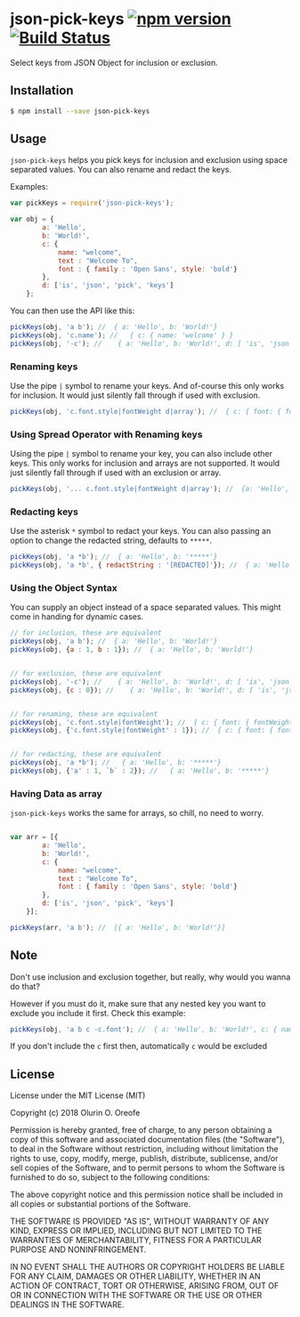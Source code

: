 # json-pick-keys [![npm version](https://badge.fury.io/js/json-pick-keys.svg)](https://badge.fury.io/js/json-pick-keys) [![Build Status](https://travis-ci.org/oreofeolurin/json-pick-keys.svg?branch=master)](https://travis-ci.org/oreofeolurin/json-pick-keys)

Select keys from JSON Object for inclusion or exclusion.


## Installation

```bash
$ npm install --save json-pick-keys
```


## Usage

`json-pick-keys` helps you pick keys for inclusion and exclusion using space separated values. You can also rename and redact the keys.

Examples:

```javascript
var pickKeys = require('json-pick-keys');

var obj = {
        a: 'Hello',
        b: 'World!',
        c: {
            name: "welcome",
            text : "Welcome To",
            font : { family : 'Open Sans', style: 'bold'}
        },
        d: ['is', 'json', 'pick', 'keys']
    };
```

You can then use the API like this:

```javascript
pickKeys(obj, 'a b'); //  { a: 'Hello', b: 'World!'}
pickKeys(obj, 'c.name'); //   { c: { name: 'welcome' } }
pickKeys(obj, '-c'); //    { a: 'Hello', b: 'World!', d: [ 'is', 'json', 'pick', 'keys' ] }

```


### Renaming keys
Use the pipe `|` symbol to rename your keys. And of-course this only works for inclusion. It would just silently fall through if used with
exclusion.

```javascript
pickKeys(obj, 'c.font.style|fontWeight d|array'); //  { c: { font: { fontWeight: 'bold' } }, array: [ 'is', 'json', 'pick', 'keys' ] }

```

### Using Spread Operator with Renaming keys
Using the pipe  `|` symbol to rename your key, you can also include other keys. This only works for inclusion and arrays are not supported. It would just silently fall through if used with an exclusion or array.

```javascript
pickKeys(obj, '... c.font.style|fontWeight d|array'); //  {a: 'Hello', b: 'World!',  c: { font: { fontWeight: 'bold' } }, array: [ 'is', 'json', 'pick', 'keys' ] }

```

### Redacting keys
Use the asterisk `*` symbol to redact your keys. You can also passing an option to change the redacted string, defaults to `*****`.

```javascript
pickKeys(obj, 'a *b'); //  { a: 'Hello', b: '*****'}
pickKeys(obj, 'a *b', { redactString : '[REDACTED]'}); //  { a: 'Hello', b: '[REDACTED]'}
```

### Using the Object Syntax
You can supply an object instead of a space separated values. This might come in handing for dynamic cases.

```javascript
// for inclusion, these are equivalent
pickKeys(obj, 'a b'); //  { a: 'Hello', b: 'World!'}
pickKeys(obj, {a : 1, b : 1}); //  { a: 'Hello', b: 'World!'}


// for exclusion, these are equivalent
pickKeys(obj, '-c'); //    { a: 'Hello', b: 'World!', d: [ 'is', 'json', 'pick', 'keys' ] }
pickKeys(obj, {c : 0}); //    { a: 'Hello', b: 'World!', d: [ 'is', 'json', 'pick', 'keys' ] }


// for renaming, these are equivalent
pickKeys(obj, 'c.font.style|fontWeight'); //  { c: { font: { fontWeight: 'bold' } } }
pickKeys(obj, {'c.font.style|fontWeight' : 1}); //  { c: { font: { fontWeight: 'bold' } } }


// for redacting, these are equivalent
pickKeys(obj, 'a *b'); //   { a: 'Hello', b: '*****'}
pickKeys(obj, {'a' : 1, `b` : 2}); //   { a: 'Hello', b: '*****'}

```

### Having Data as array
`json-pick-keys` works the same for arrays, so chill, no need to worry.


```javascript

var arr = [{
        a: 'Hello',
        b: 'World!',
        c: {
            name: "welcome",
            text : "Welcome To",
            font : { family : 'Open Sans', style: 'bold'}
        },
        d: ['is', 'json', 'pick', 'keys']
    }];

pickKeys(arr, 'a b'); //  [{ a: 'Hello', b: 'World!'}]

```

## Note
Don't use inclusion and exclusion together, but really, why would you wanna do that?

However if you must do it, make sure that any nested key you want to exclude you include it first. Check this example:

```javascript
pickKeys(obj, 'a b c -c.font'); //  { a: 'Hello', b: 'World!', c: { name: 'welcome', text: 'Welcome To' } }

```

If you don't include the `c` first then, automatically `c` would be excluded


## License

License under the MIT License (MIT)

Copyright (c) 2018 Olurin O. Oreofe

Permission is hereby granted, free of charge, to any person obtaining a copy of this software and associated documentation files (the "Software"), to deal in the Software without restriction, including without limitation the rights to use, copy, modify, merge, publish, distribute, sublicense, and/or sell copies of the Software, and to permit persons to whom the Software is furnished to do so, subject to the following conditions:

The above copyright notice and this permission notice shall be included in all copies or substantial portions of the Software.

THE SOFTWARE IS PROVIDED "AS IS", WITHOUT WARRANTY OF ANY KIND, EXPRESS OR IMPLIED, INCLUDING BUT NOT LIMITED TO THE WARRANTIES OF MERCHANTABILITY, FITNESS FOR A PARTICULAR PURPOSE AND NONINFRINGEMENT. 

IN NO EVENT SHALL THE AUTHORS OR COPYRIGHT HOLDERS BE LIABLE FOR ANY CLAIM, DAMAGES OR OTHER LIABILITY, WHETHER IN AN ACTION OF CONTRACT, TORT OR OTHERWISE, ARISING FROM, OUT OF OR IN CONNECTION WITH THE SOFTWARE OR THE USE OR OTHER DEALINGS IN THE SOFTWARE.
